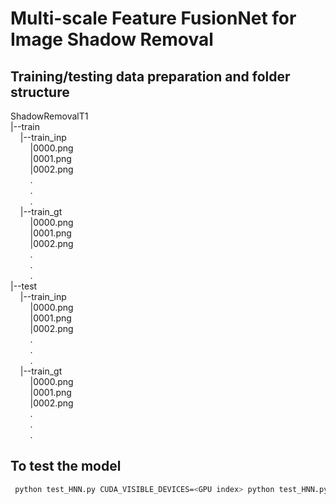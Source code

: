 # Multi-scale Feature FusionNet for Image Shadow Removal

## Training/testing data preparation and folder structure
ShadowRemovalT1  
|--train  
&nbsp;&nbsp;&nbsp;&nbsp;|--train_inp  
&nbsp;&nbsp;&nbsp;&nbsp;&nbsp;&nbsp;&nbsp;&nbsp;|0000.png  
&nbsp;&nbsp;&nbsp;&nbsp;&nbsp;&nbsp;&nbsp;&nbsp;|0001.png  
&nbsp;&nbsp;&nbsp;&nbsp;&nbsp;&nbsp;&nbsp;&nbsp;|0002.png  
&nbsp;&nbsp;&nbsp;&nbsp;&nbsp;&nbsp;&nbsp;&nbsp;.  
&nbsp;&nbsp;&nbsp;&nbsp;&nbsp;&nbsp;&nbsp;&nbsp;.  
&nbsp;&nbsp;&nbsp;&nbsp;&nbsp;&nbsp;&nbsp;&nbsp;.  
&nbsp;&nbsp;&nbsp;&nbsp;|--train_gt  
&nbsp;&nbsp;&nbsp;&nbsp;&nbsp;&nbsp;&nbsp;&nbsp;|0000.png  
&nbsp;&nbsp;&nbsp;&nbsp;&nbsp;&nbsp;&nbsp;&nbsp;|0001.png  
&nbsp;&nbsp;&nbsp;&nbsp;&nbsp;&nbsp;&nbsp;&nbsp;|0002.png  
&nbsp;&nbsp;&nbsp;&nbsp;&nbsp;&nbsp;&nbsp;&nbsp;.  
&nbsp;&nbsp;&nbsp;&nbsp;&nbsp;&nbsp;&nbsp;&nbsp;.  
&nbsp;&nbsp;&nbsp;&nbsp;&nbsp;&nbsp;&nbsp;&nbsp;.  
|--test  
&nbsp;&nbsp;&nbsp;&nbsp;|--train_inp  
&nbsp;&nbsp;&nbsp;&nbsp;&nbsp;&nbsp;&nbsp;&nbsp;|0000.png  
&nbsp;&nbsp;&nbsp;&nbsp;&nbsp;&nbsp;&nbsp;&nbsp;|0001.png  
&nbsp;&nbsp;&nbsp;&nbsp;&nbsp;&nbsp;&nbsp;&nbsp;|0002.png  
&nbsp;&nbsp;&nbsp;&nbsp;&nbsp;&nbsp;&nbsp;&nbsp;.  
&nbsp;&nbsp;&nbsp;&nbsp;&nbsp;&nbsp;&nbsp;&nbsp;.  
&nbsp;&nbsp;&nbsp;&nbsp;&nbsp;&nbsp;&nbsp;&nbsp;.  
&nbsp;&nbsp;&nbsp;&nbsp;|--train_gt  
&nbsp;&nbsp;&nbsp;&nbsp;&nbsp;&nbsp;&nbsp;&nbsp;|0000.png  
&nbsp;&nbsp;&nbsp;&nbsp;&nbsp;&nbsp;&nbsp;&nbsp;|0001.png  
&nbsp;&nbsp;&nbsp;&nbsp;&nbsp;&nbsp;&nbsp;&nbsp;|0002.png  
&nbsp;&nbsp;&nbsp;&nbsp;&nbsp;&nbsp;&nbsp;&nbsp;.  
&nbsp;&nbsp;&nbsp;&nbsp;&nbsp;&nbsp;&nbsp;&nbsp;.  
&nbsp;&nbsp;&nbsp;&nbsp;&nbsp;&nbsp;&nbsp;&nbsp;.  


## To test the model

   ```bash
    python test_HNN.py CUDA_VISIBLE_DEVICES=<GPU index> python test_HNN.py --task NTIRE24_Challenges --dataset ShadowRemovalT1 --machine <your machine name>                                                                                                 

   ```